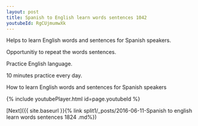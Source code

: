 ```yaml
---
layout: post
title: Spanish to English learn words sentences 1042 
youtubeId: RgCUjmumwXk
---
```

 
 
Helps to learn English words and sentences for Spanish speakers.

Opportunitiy to repeat the words sentences. 

Practice English language. 
 
10 minutes practice every day. 
 
How to learn English words and sentences for Spanish speakers 
 
{% include youtubePlayer.html id=page.youtubeId %}
 
 
[Next]({{ site.baseurl }}{% link  split1/_posts/2016-06-11-Spanish to english learn words sentences 1824 .md%})
 
